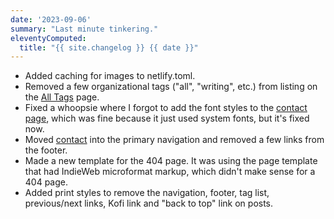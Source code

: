 ```yaml
---
date: '2023-09-06'
summary: "Last minute tinkering."
eleventyComputed:
  title: "{{ site.changelog }} {{ date }}"
---
```


* Added caching for images to netlify.toml.
* Removed a few organizational tags ("all", "writing", etc.) from listing on the [All Tags](/all-tags/) page.
* Fixed a whoopsie where I forgot to add the font styles to the [contact page](/contact/), which was fine because it just used system fonts, but it's fixed now.
* Moved [contact](/contact/) into the primary navigation and removed a few links from the footer.
* Made a new template for the 404 page. It was using the page template that had IndieWeb microformat markup, which didn't make sense for a 404 page.
* Added print styles to remove the navigation, footer, tag list, previous/next links, Kofi link and "back to top" link on posts.